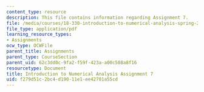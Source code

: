 ```yaml
---
content_type: resource
description: This file contains information regarding Assignment 7.
file: /media/courses/18-330-introduction-to-numerical-analysis-spring-2012/f279d51c2bc4d19011e1ee42701a55cd_MIT18_330S12_hw7.pdf
file_type: application/pdf
learning_resource_types:
- Assignments
ocw_type: OCWFile
parent_title: Assignments
parent_type: CourseSection
parent_uid: 62c3dd0c-9fa2-f59f-423a-a00c508a8f16
resourcetype: Document
title: Introduction to Numerical Analysis Assignment 7
uid: f279d51c-2bc4-d190-11e1-ee42701a55cd
---
```

